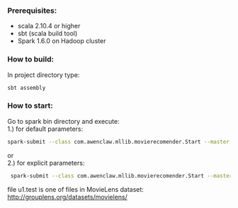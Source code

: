 ### Prerequisites:

* scala 2.10.4 or higher
* sbt (scala build tool)
* Spark 1.6.0 on Hadoop cluster

### How to build:
In project directory type:
```sh	
sbt assembly
```	
### How to start:

Go to spark bin directory and execute: <br>
1.) for default parameters:
```sh	
spark-submit --class com.awenclaw.mllib.movierecomender.Start --master local[*] mllib-movie-recomender-assembly-1.0.jar
```		
or <br>
2.) for explicit parameters: 
```sh	
 spark-submit --class com.awenclaw.mllib.movierecomender.Start --master local[*] mllib-movie-recomender-assembly-1.0.jar --inputDataFile /aw_movies/input_data/u1.test --outputModelDir /aw_movies/input_data/model --sizeOfTrainingDataSet 0.8 --alsNumOfRanks 5 --alsNumOfIterations 5 --alsLambda 0.01
```
file u1.test is one of files in MovieLens dataset: http://grouplens.org/datasets/movielens/